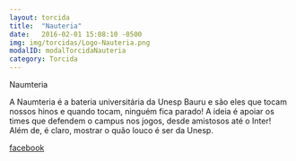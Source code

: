 ```yaml
---
layout: torcida
title:  "Nauteria"
date:   2016-02-01 15:08:10 -0500
img: img/torcidas/Logo-Nauteria.png
modalID: modalTorcidaNauteria
category: Torcida
---
```

Naumteria

A Naumteria é a bateria universitária da Unesp Bauru e são eles que tocam nossos hinos e quando tocam, ninguém fica parado! A ideia é apoiar os times que defendem o campus nos jogos, desde amistosos até o Inter! Além de, é claro, mostrar o quão louco é ser da Unesp. 

[facebook](fb.com/naumteria.unespbauru)
